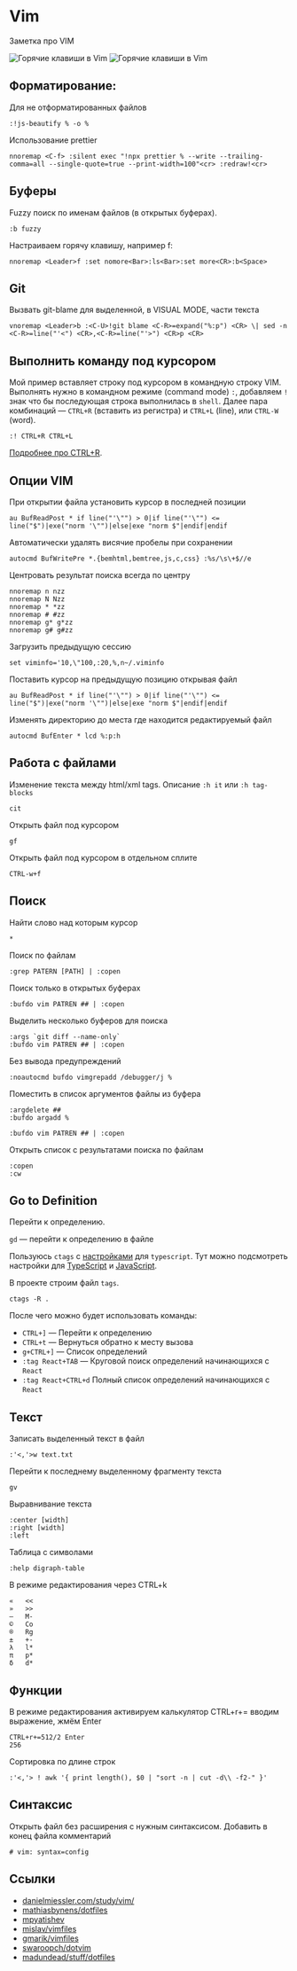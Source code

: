# Vim

Заметка про VIM

![Горячие клавиши в Vim](vim.png)
![Горячие клавиши в Vim](vim2.png)

## Форматирование:

Для не отформатированных файлов

```
:!js-beautify % -o %
```

Использование prettier

```
nnoremap <C-f> :silent exec "!npx prettier % --write --trailing-comma=all --single-quote=true --print-width=100"<cr> :redraw!<cr>
```

## Буферы
Fuzzy поиск по именам файлов (в открытых буферах).

```
:b fuzzy
```

Настраиваем горячу клавишу, например <Leader>f:

```
nnoremap <Leader>f :set nomore<Bar>:ls<Bar>:set more<CR>:b<Space>
```

## Git

Вызвать git-blame для выделенной, в VISUAL MODE, части текста

```
vnoremap <Leader>b :<C-U>!git blame <C-R>=expand("%:p") <CR> \| sed -n <C-R>=line("'<") <CR>,<C-R>=line("'>") <CR>p <CR>
```

## Выполнить команду под курсором
Мой пример вставляет строку под курсором в командную строку VIM.
Выполнять нужно в командном режиме (command mode) `:`, добавляем `!` знак что бы последующая строка выполнилась в `shell`. Далее пара комбинаций — `CTRL+R` (вставить из регистра) и `CTRL+L` (line), или `CTRL-W` (word).

```
:! CTRL+R CTRL+L

```
[Подробнее про CTRL+R](http://vimdoc.sourceforge.net/htmldoc/insert.html#i_CTRL-R).

## Опции VIM

При открытии файла установить курсор в последней позиции

```
au BufReadPost * if line("'\"") > 0|if line("'\"") <= line("$")|exe("norm '\"")|else|exe "norm $"|endif|endif
```

Автоматически удалять висячие пробелы при сохранении

```
autocmd BufWritePre *.{bemhtml,bemtree,js,c,css} :%s/\s\+$//e
```

Центровать результат поиска всегда по центру

```
nnoremap n nzz
nnoremap N Nzz
nnoremap * *zz
nnoremap # #zz
nnoremap g* g*zz
nnoremap g# g#zz
```

Загрузить предыдущую сессию

```
set viminfo='10,\"100,:20,%,n~/.viminfo
```


Поставить курсор на предыдущую позицию открывая файл

```
au BufReadPost * if line("'\"") > 0|if line("'\"") <= line("$")|exe("norm '\"")|else|exe "norm $"|endif|endif
```

Изменять директорию до места где находится редактируемый файл

```
autocmd BufEnter * lcd %:p:h
```

## Работа с файлами

Изменение текста между html/xml tags. Описание `:h it` или `:h tag-blocks`
```
cit
```

Открыть файл под курсором
```
gf
```

Открыть файл под курсором в отдельном сплите

```
CTRL-w+f
```

## Поиск

Найти слово над которым курсор
```
*
```

Поиск по файлам

```
:grep PATERN [PATH] | :copen
```

Поиск только в открытых буферах

```
:bufdo vim PATREN ## | :copen

```

Выделить несколько буферов для поиска

```
:args `git diff --name-only`
:bufdo vim PATREN ## | :copen
```

Без вывода предупреждений
```
:noautocmd bufdo vimgrepadd /debugger/j %
```

Поместить в список аргументов файлы из буфера
```
:argdelete ##
:bufdo argadd %

:bufdo vim PATREN ## | :copen
```

Открыть список с результатами поиска по файлам

```
:copen
:cw
```

## Go to Definition

Перейти к определению.

`gd` — перейти к определению в файле

Пользуюсь `ctags` с [настройками](https://github.com/voischev/dotfiles/blob/master/ctags) для `typescript`.
Тут можно подсмотреть настройки для [TypeScript](https://github.com/jb55/typescript-ctags) и [JavaScript](https://github.com/romainl/ctags-patterns-for-javascript).

В проекте строим файл `tags`.

```
ctags -R .
```

После чего можно будет использовать команды:

* `CTRL+]` — Перейти к определению
* `CTRL+t` — Вернуться обратно к месту вызова
* `g+CTRL+]` — Список определений
* `:tag React+TAB` — Круговой поиск определений начинающихся с `React`
* `:tag React+CTRL+d` Полный список определений начинающихся с `React`


## Текст

Записать выделенный текст в файл

```
:'<,'>w text.txt
```

Перейти к последнему выделенному фрагменту текста

```
gv
```

Выравнивание текста

```
:center [width]
:right [width]
:left
```

Таблица с символами

```
:help digraph-table
```

В режиме редактирования через CTRL+k

```
«   <<
»   >>
—   M-
©   Co
®   Rg
±   +-
λ   l*
π   p*
δ   d*
```

## Функции

В режиме редактирования активируем калькулятор CTRL+r+= вводим выражение, жмём Enter

```
CTRL+r+=512/2 Enter
256
```

Сортировка по длине строк

```
:'<,'> ! awk '{ print length(), $0 | "sort -n | cut -d\\ -f2-" }'
```

## Синтаксис

Открыть файл без расширения с нужным синтаксисом. Добавить в конец файла комментарий

```
# vim: syntax=config
```

## Ссылки

* [danielmiessler.com/study/vim/](https://danielmiessler.com/study/vim/)
* [mathiasbynens/dotfiles](https://github.com/mathiasbynens/dotfiles)
* [mpyatishev](https://github.com/mpyatishev)
* [mislav/vimfiles](https://github.com/mislav/vimfiles/blob/master/vimrc)
* [gmarik/vimfiles](https://github.com/gmarik/vimfiles)
* [swaroopch/dotvim](https://github.com/swaroopch/dotvim/blob/master/vimrc)
* [madundead/stuff/dotfiles](https://github.com/madundead/stuff/blob/master/dotfiles/vim/vimrc.symlink)
